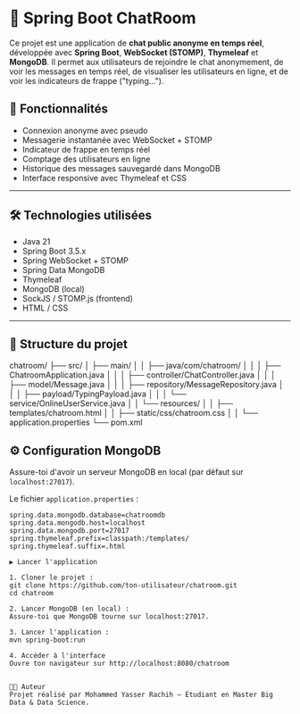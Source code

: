 # 💬 Spring Boot ChatRoom

Ce projet est une application de **chat public anonyme en temps réel**, développée avec **Spring Boot**, **WebSocket (STOMP)**, **Thymeleaf** et **MongoDB**. Il permet aux utilisateurs de rejoindre le chat anonymement, de voir les messages en temps réel, de visualiser les utilisateurs en ligne, et de voir les indicateurs de frappe ("typing...").

## 🚀 Fonctionnalités

- Connexion anonyme avec pseudo
- Messagerie instantanée avec WebSocket + STOMP
- Indicateur de frappe en temps réel
- Comptage des utilisateurs en ligne
- Historique des messages sauvegardé dans MongoDB
- Interface responsive avec Thymeleaf et CSS

---

## 🛠️ Technologies utilisées

- Java 21
- Spring Boot 3.5.x
- Spring WebSocket + STOMP
- Spring Data MongoDB
- Thymeleaf
- MongoDB (local)
- SockJS / STOMP.js (frontend)
- HTML / CSS

---

## 📁 Structure du projet

chatroom/
├── src/
│   ├── main/
│   │   ├── java/com/chatroom/
│   │   │   ├── ChatroomApplication.java
│   │   │   ├── controller/ChatController.java
│   │   │   ├── model/Message.java
│   │   │   ├── repository/MessageRepository.java
│   │   │   ├── payload/TypingPayload.java
│   │   │   └── service/OnlineUserService.java
│   │   └── resources/
│   │       ├── templates/chatroom.html
│   │       ├── static/css/chatroom.css
│   │       └── application.properties
└── pom.xml


## ⚙️ Configuration MongoDB

Assure-toi d'avoir un serveur MongoDB en local (par défaut sur `localhost:27017`).

Le fichier `application.properties` :

```properties
spring.data.mongodb.database=chatroomdb
spring.data.mongodb.host=localhost
spring.data.mongodb.port=27017
spring.thymeleaf.prefix=classpath:/templates/
spring.thymeleaf.suffix=.html

▶️ Lancer l'application 

1. Cloner le projet : 
git clone https://github.com/ton-utilisateur/chatroom.git
cd chatroom

2. Lancer MongoDB (en local) : 
Assure-toi que MongoDB tourne sur localhost:27017.

3. Lancer l'application : 
mvn spring-boot:run 

4. Accéder à l'interface
Ouvre ton navigateur sur http://localhost:8080/chatroom


👨‍💻 Auteur
Projet réalisé par Mohammed Yasser Rachih – Étudiant en Master Big Data & Data Science.